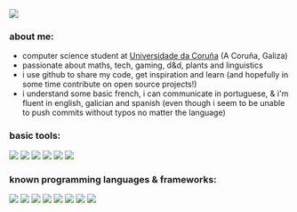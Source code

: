 <image src="https://readme-typing-svg.herokuapp.com?duration=3500&width=500&height=95&weight=550&font=Maple+Mono&size=17&color=FFFFFF&background=00000099&multiline=true&lines=>+hello+world!+(+´+▽+`+)ノ;>+i+am+an+aspiring+software+developer;>+with+still+so+much+to+learn+and+debug;>+(+〃+▽+〃+)ゞ">

  
### about me:
- computer science student at [Universidade da Coruña](https://www.udc.es) (A Coruña, Galiza)
- passionate about maths, tech, gaming, d&d, plants and linguistics
- i use github to share my code, get inspiration and learn (and hopefully in some time contribute on open source projects!)
- i understand some basic french, i can communicate in portuguese, & i'm fluent in english, galician and spanish (even though i seem to be unable to push commits without typos no matter the language)
  
 ### basic tools:
<img src="https://img.shields.io/badge/-NixOs-000000?style=for-the-badge&logo=NixOs&logoColor=white&color=rgba(0,0,0,0.5)"/> <img src="https://img.shields.io/badge/-Bash-000000?style=for-the-badge&logo=GNU Bash&logoColor=white&color=rgba(0,0,0,0.5)"/>
<img src="https://img.shields.io/badge/-Neovim-000000?style=for-the-badge&logo=Neovim&logoColor=white&color=rgba(0,0,0,0.5)"/>
<img src="https://img.shields.io/badge/-LaTeX-000000?style=for-the-badge&logo=LaTeX&logoColor=white&color=rgba(0,0,0,0.5)"/>
<img src="https://img.shields.io/badge/-Markdown-000000?style=for-the-badge&logo=Markdown&logoColor=white&color=rgba(0,0,0,0.5)"/>
<img src="https://img.shields.io/badge/-Git-000000?style=for-the-badge&logo=Git&logoColor=white&color=rgba(0,0,0,0.5)"/>
<br/>

### known programming languages & frameworks:  
<img src="https://img.shields.io/badge/-C-000000?style=for-the-badge&logo=C&logoColor=white&color=rgba(0,0,0,0.5)"/> <img src="https://img.shields.io/badge/-Haskell-000000?style=for-the-badge&logo=Haskell&logoColor=white&color=rgba(0,0,0,0.5)"/> <img src="https://img.shields.io/badge/-OCaml-000000?style=for-the-badge&logo=OCaml&logoColor=white&color=rgba(0,0,0,0.5)"/> <img src="https://img.shields.io/badge/-Python-000000?style=for-the-badge&logo=Python&logoColor=white&color=rgba(0,0,0,0.5)"/> <img src="https://img.shields.io/badge/-Julia-000000?style=for-the-badge&logo=Julia&logoColor=white&color=rgba(0,0,0,0.5)"/> <img src="https://img.shields.io/badge/-Lua-000000?style=for-the-badge&logo=Lua&logoColor=white&color=rgba(0,0,0,0.5)"/> <img src="https://img.shields.io/badge/-Java-000000?style=for-the-badge&logo=openjdk&logoColor=white&color=rgba(0,0,0,0.5)"/> <img src="https://img.shields.io/badge/-Angular-000000?style=for-the-badge&logo=Angular&logoColor=white&color=rgba(0,0,0,0.5)"/>
